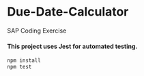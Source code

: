 # Due-Date-Calculator
SAP Coding Exercise

#### This project uses **Jest** for automated testing.
```bash
npm install
npm test
```
